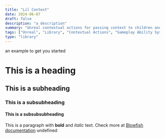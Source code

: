 ```yaml
---
title: "Lil Context"
date: 2024-06-07
draft: false
description: "a description"
summary: "Unreal contextual actions for passing context to children and executing actions based on current contexts"
tags: ["Unreal", "Library", "Contextual Actions", "Gameplay Ability System"]
type: "library"
---
```

 an example to get you started
# This is a heading
## This is a subheading
### This is a subsubheading
#### This is a subsubsubheading
This is a paragraph with **bold** and *italic* text.
Check more at [Blowfish documentation](https://blowfish.page/)
undefined

